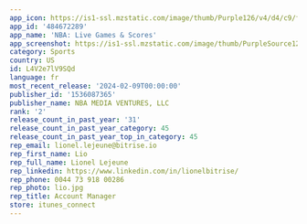 ```yaml
---
app_icon: https://is1-ssl.mzstatic.com/image/thumb/Purple126/v4/d4/c9/fd/d4c9fd6e-6551-57a2-01a1-69a894d5e194/AppIcon-0-1x_U007emarketing-0-7-0-85-220-0.png/1024x1024bb.png
app_id: '484672289'
app_name: 'NBA: Live Games & Scores'
app_screenshot: https://is1-ssl.mzstatic.com/image/thumb/PurpleSource126/v4/e4/21/0a/e4210abf-f64a-6d73-b58f-2d6ed62e9dae/f44d889f-5237-4920-a1d3-705e09599371_01--iphone-xr.png/1242x2688bb.png
category: Sports
country: US
id: L4V2e7lV9SQd
language: fr
most_recent_release: '2024-02-09T00:00:00'
publisher_id: '1536087365'
publisher_name: NBA MEDIA VENTURES, LLC
rank: '2'
release_count_in_past_year: '31'
release_count_in_past_year_category: 45
release_count_in_past_year_top_in_category: 45
rep_email: lionel.lejeune@bitrise.io
rep_first_name: Lio
rep_full_name: Lionel Lejeune
rep_linkedin: https://www.linkedin.com/in/lionelbitrise/
rep_phone: 0044 73 918 00286
rep_photo: lio.jpg
rep_title: Account Manager
store: itunes_connect
---
```

